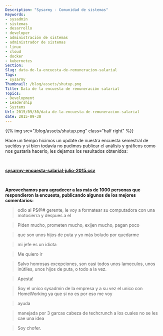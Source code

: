 ```yaml
---
Description: "Sysarmy - Comunidad de sistemas"
Keywords:
- sysadmin 
- sistemas
- desarrollo
- developer
- administración de sistemas
- administrador de sistemas
- linux
- cloud
- docker
- kubernetes
Section: 
Slug: data-de-la-encuesta-de-remuneracion-salarial
Tags:
- sysarmy
Thumbnail: /blog/assets/shutup.png
Title: Data de la encuesta de remuneración salarial
Topics:
- Development
- Leadership
- Systems
Url: 2015/09/30/data-de-la-encuesta-de-remuneracion-salarial
date: 2015-09-30
---
```


{{% img src="/blog/assets/shutup.png" class="half right" %}}
<p>Hace un tiempo hicimos un update de nuestra encuesta semestral de sueldos y si bien todavía no pudimos publicar el análisis y gráficos como nos gustaría hacerlo, les dejamos los resultados obtenidos:</p>
<p>&nbsp;</p>
<p><strong><a href="https://drive.google.com/open?id=0B7UapTwn9AahSHl1aGNfTlNrYWc" target="_blank" rel="noopener">sysarmy-encuesta-salarial-julio-2015.csv</a></strong></p>
<p>&nbsp;</p>
<p><strong>Aprovechamos para agradecer a las más de 1000 personas que respondieron la encuesta, publicando algunos de los mejores comentarios:</strong></p>
<blockquote><p>odio al P$@# gerente, le voy a formatear su computadora con una motosierra y despues a el</p></blockquote>
<blockquote><p>Piden mucho, prometen mucho, exijen mucho, pagan poco</p></blockquote>
<blockquote><p>que son unos hijos de puta y yo más boludo por quedarme</p></blockquote>
<blockquote><p>mi jefe es un idiota</p></blockquote>
<blockquote><p>Me quiero ir</p></blockquote>
<blockquote><p>Salvo honrosas excepciones, son casi todos unos lameculos, unos inútiles, unos hijos de puta, o todo a la vez.</p></blockquote>
<blockquote><p>Apesta!</p></blockquote>
<blockquote><p>Soy el unico sysadmin de la empresa y a su vez el unico con HomeWorking ya que si no es por eso me voy</p></blockquote>
<blockquote><p>ayuda</p></blockquote>
<blockquote><p>manejada por 3 garcas cabeza de techcrunch a los cuales no se les cae una idea</p></blockquote>
<blockquote><p>Soy chofer.</p></blockquote>

